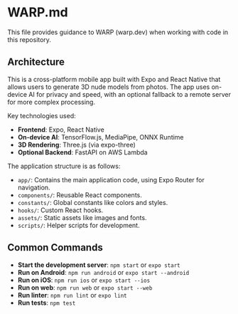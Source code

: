 # WARP.md

This file provides guidance to WARP (warp.dev) when working with code in this repository.

## Architecture

This is a cross-platform mobile app built with Expo and React Native that allows users to generate 3D nude models from photos. The app uses on-device AI for privacy and speed, with an optional fallback to a remote server for more complex processing.

Key technologies used:
- **Frontend**: Expo, React Native
- **On-device AI**: TensorFlow.js, MediaPipe, ONNX Runtime
- **3D Rendering**: Three.js (via expo-three)
- **Optional Backend**: FastAPI on AWS Lambda

The application structure is as follows:
- `app/`: Contains the main application code, using Expo Router for navigation.
- `components/`: Reusable React components.
- `constants/`: Global constants like colors and styles.
- `hooks/`: Custom React hooks.
- `assets/`: Static assets like images and fonts.
- `scripts/`: Helper scripts for development.

## Common Commands

- **Start the development server**: `npm start` or `expo start`
- **Run on Android**: `npm run android` or `expo start --android`
- **Run on iOS**: `npm run ios` or `expo start --ios`
- **Run on web**: `npm run web` or `expo start --web`
- **Run linter**: `npm run lint` or `expo lint`
- **Run tests**: `npm test`
